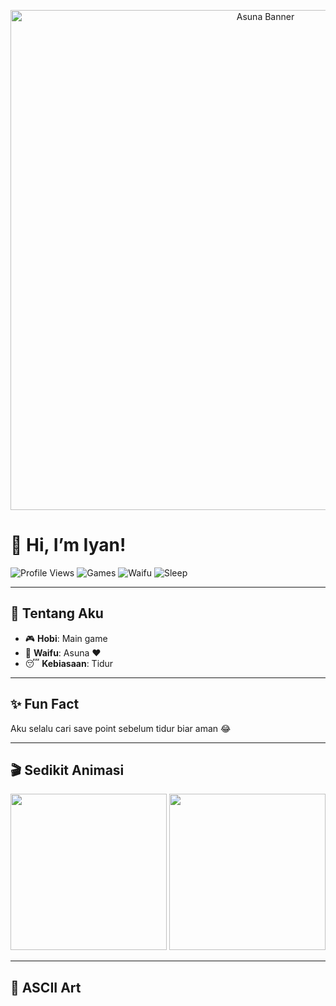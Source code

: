 <!-- Banner Asuna -->
<p align="center">
  <img src="https://i.imgur.com/your-asuna-banner.png" alt="Asuna Banner" width="800"/>
</p>

# 👋 Hi, I’m Iyan!

![Profile Views](https://komarev.com/ghpvc/?username=iyan&color=blueviolet)
![Games](https://img.shields.io/badge/Hobi-Game-red?style=for-the-badge&logo=steam)
![Waifu](https://img.shields.io/badge/Waifu-Asuna-pink?style=for-the-badge&logo=anilist)
![Sleep](https://img.shields.io/badge/Kebiasaan-Tidur-blue?style=for-the-badge&logo=sleep)

---

## 🌟 Tentang Aku
- 🎮 **Hobi**: Main game  
- 💖 **Waifu**: Asuna ❤️  
- 😴 **Kebiasaan**: Tidur  

---

## ✨ Fun Fact
Aku selalu cari save point sebelum tidur biar aman 😂  

---

## 🎬 Sedikit Animasi
<p align="center">
  <img src="https://media.tenor.com/_4YgA77ExHEAAAAC/dancing-anime.gif" width="250"/>
  <img src="https://media.tenor.com/FzGd0EfacEoAAAAC/sao-asuna.gif" width="250"/>
</p>

---

## 🖤 ASCII Art

